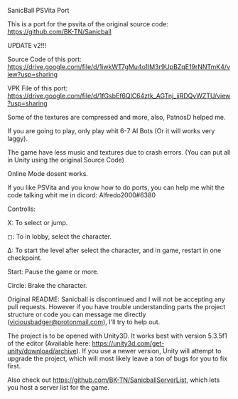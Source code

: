 SanicBall PSVita Port

This is a port for the psvita of the original source code: https://github.com/BK-TN/Sanicball

UPDATE v2!!!

Source Code of this port: https://drive.google.com/file/d/1iwkWT7gMu4o1lM3r9UpBZqE19rNNTmK4/view?usp=sharing

VPK File of this port: https://drive.google.com/file/d/1fGsbEf6QlC64ztk_AGTnj_iiRDQvWZTU/view?usp=sharing

Some of the textures are compressed and more, also, PatnosD helped me.

If you are going to play, only play whit 6-7 AI Bots (Or it will works very laggy).

The game have less music and textures due to crash errors. (You can put all in Unity using the original Source Code)

Online Mode dosent works.

If you like PSVita and you know how to do ports, you can help me whit the code talking whit me in dicord: Alfredo2000#6380

Controlls:

X: To select or jump.

◻: To in lobby, select the character.

Δ: To start the level after select the character, and in game, restart in one checkpoint.

Start: Pause the game or more.

Circle: Brake the character.

Original README:
Sanicball is discontinued and I will not be accepting any pull requests. However if you have trouble understanding parts the project structure or code you can message me directly (viciousbadger@protonmail.com), I'll try to help out.

The project is to be opened with Unity3D. It works best with version 5.3.5f1 of the editor (Available here: https://unity3d.com/get-unity/download/archive). If you use a newer version, Unity will attempt to upgrade the project, which will most likely leave a ton of bugs for you to fix first.

Also check out https://github.com/BK-TN/SanicballServerList, which lets you host a server list for the game.
